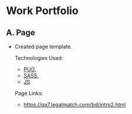 # Work Portfolio #

## A. Page #
- Created page template.

    Technologies Used:
    - [PUG](https://pugjs.org/api/getting-started.html),
    - [SASS](https://sass-lang.com/), 
    - [JS](https://developer.mozilla.org/en-US/docs/Web/JavaScript)

    Page Links:
    - https://qa7.legalmatch.com/bd/intro2.html